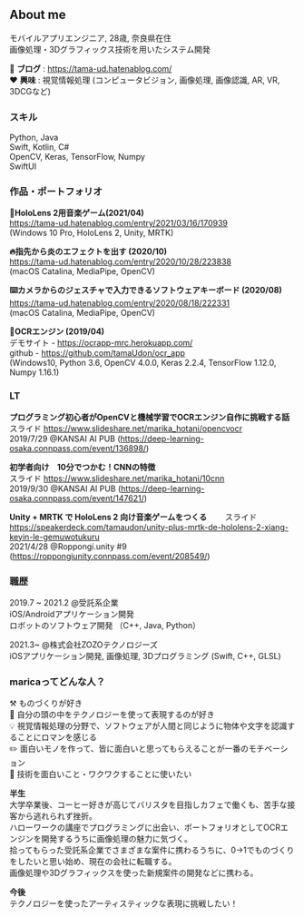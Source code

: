 ## About me  
モバイルアプリエンジニア, 28歳, 奈良県在住  
画像処理・3Dグラフィックス技術を用いたシステム開発　　

📔 **ブログ** : https://tama-ud.hatenablog.com/  
❤️ **興味** : 視覚情報処理 (コンピュータビジョン, 画像処理, 画像認識, AR, VR, 3DCGなど)  
    
### スキル  
Python, Java  
Swift, Kotlin, C#  
OpenCV, Keras, TensorFlow, Numpy  
SwiftUI
  
### 作品・ポートフォリオ  

**🥽HoloLens 2用音楽ゲーム(2021/04)**  
https://tama-ud.hatenablog.com/entry/2021/03/16/170939  
(Windows 10 Pro, HoloLens 2, Unity, MRTK)  
  
  
**🔥指先から炎のエフェクトを出す (2020/10)**  
https://tama-ud.hatenablog.com/entry/2020/10/28/223838  
(macOS Catalina, MediaPipe, OpenCV)
   
   
**⌨️カメラからのジェスチャで入力できるソフトウェアキーボード (2020/08)**  
https://tama-ud.hatenablog.com/entry/2020/08/18/222331  
(macOS Catalina, MediaPipe, OpenCV)
  
  
**🔎OCRエンジン (2019/04)**  
デモサイト - https://ocrapp-mrc.herokuapp.com/  
github - https://github.com/tamaUdon/ocr_app  
(Windows10, Python 3.6, OpenCV 4.0.0, Keras 2.2.4, TensorFlow 1.12.0, Numpy 1.16.1)     
  
  
### LT
**プログラミング初心者がOpenCVと機械学習でOCRエンジン自作に挑戦する話**   
スライド https://www.slideshare.net/marika_hotani/opencvocr  
2019/7/29 @KANSAI AI PUB (https://deep-learning-osaka.connpass.com/event/136898/)  
  
**初学者向け　10分でつかむ！CNNの特徴**   
スライド https://www.slideshare.net/marika_hotani/10cnn   
2019/9/30 @KANSAI AI PUB (https://deep-learning-osaka.connpass.com/event/147621/)  

**Unity + MRTK で HoloLens 2 向け音楽ゲームをつくる**　　
スライド https://speakerdeck.com/tamaudon/unity-plus-mrtk-de-hololens-2-xiang-keyin-le-gemuwotukuru  
2021/4/28 @Roppongi.unity #9 (https://roppongiunity.connpass.com/event/208549/)  

### 職歴  
2019.7 ~ 2021.2 @受託系企業  
iOS/Androidアプリケーション開発  
ロボットのソフトウェア開発 （C++, Java, Python）  
  
2021.3~ @株式会社ZOZOテクノロジーズ  
iOSアプリケーション開発, 画像処理, 3Dプログラミング (Swift, C++, GLSL) 
  
  
### maricaってどんな人？  

 ⚒ ものづくりが好き  
 🧠 自分の頭の中をテクノロジーを使って表現するのが好き  
 💡 視覚情報処理の分野で、ソフトウェアが人間と同じように物体や文字を認識することにロマンを感じる  
 ✏️ 面白いモノを作って、皆に面白いと思ってもらえることが一番のモチベーション  
 🔧 技術を面白いこと・ワクワクすることに使いたい  
   
 **半生**  
 大学卒業後、コーヒー好きが高じてバリスタを目指しカフェで働くも、苦手な接客から逃れられず挫折。  
 ハローワークの講座でプログラミングに出会い、ポートフォリオとしてOCRエンジンを開発するうちに画像処理の魅力に気づく。  
 拾ってもらった受託系企業でさまざまな案件に携わるうちに、0->1でものづくりをしたいと思い始め、現在の会社に転職する。  
 画像処理や3Dグラフィックスを使った新規案件の開発などに携わる。  
 
 **今後**  
 テクノロジーを使ったアーティスティックな表現に挑戦したい！  
 
